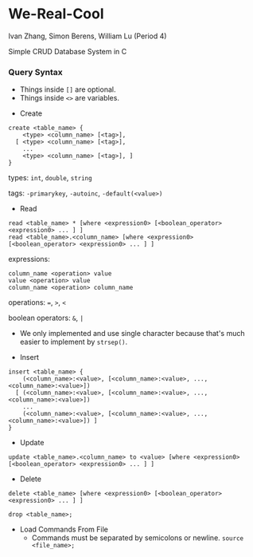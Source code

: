 # We-Real-Cool

Ivan Zhang, Simon Berens, William Lu (Period 4)

Simple CRUD Database System in C

### Query Syntax
* Things inside `[]` are optional.
* Things inside `<>` are variables.

- Create

```
create <table_name> {
    <type> <column_name> [<tag>],
  [ <type> <column_name> [<tag>],
    ...
    <type> <column_name> [<tag>], ]
}
```
types: `int`, `double`, `string`

tags: `-primarykey`, `-autoinc`, `-default(<value>)`

- Read

```
read <table_name> * [where <expression0> [<boolean_operator> <expression0> ... ] ]
read <table_name>.<column_name> [where <expression0> [<boolean_operator> <expression0> ... ] ]
```

expressions:
```
column_name <operation> value
value <operation> value
column_name <operation> column_name
```

operations: `=`, `>`, `<`

boolean operators: `&`, `|`
 - We only implemented and use single character because that's much easier to implement by `strsep()`.

- Insert

```
insert <table_name> {
    (<column_name>:<value>, [<column_name>:<value>, ..., <column_name>:<value>])
  [ (<column_name>:<value>, [<column_name>:<value>, ..., <column_name>:<value>])
    ...
    (<column_name>:<value>, [<column_name>:<value>, ..., <column_name>:<value>]) ]
}
```

- Update

`update <table_name>.<column_name> to <value> [where <expression0> [<boolean_operator> <expression0> ... ] ]`

- Delete

`delete <table_name> [where <expression0> [<boolean_operator> <expression0> ... ] ]`

`drop <table_name>;`

- Load Commands From File
  - Commands must be separated by semicolons or newline.
`source <file_name>;`

